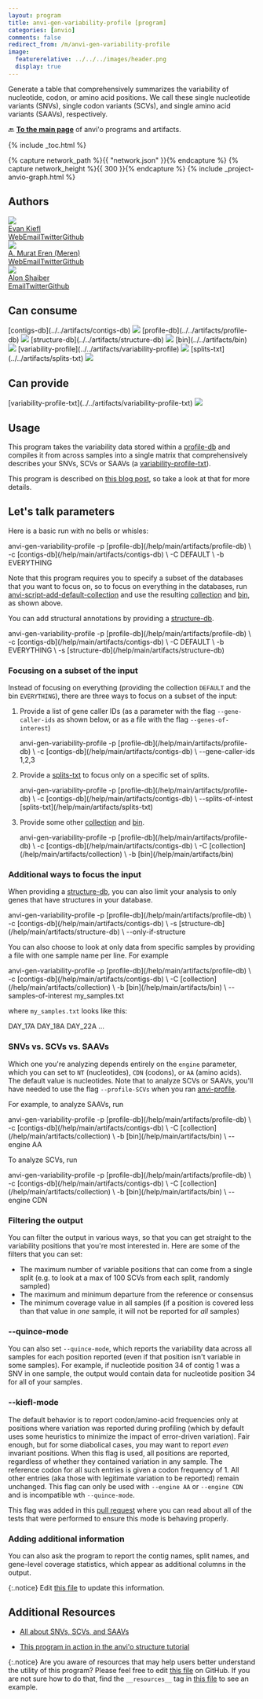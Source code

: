 ```yaml
---
layout: program
title: anvi-gen-variability-profile [program]
categories: [anvio]
comments: false
redirect_from: /m/anvi-gen-variability-profile
image:
  featurerelative: ../../../images/header.png
  display: true
---
```


Generate a table that comprehensively summarizes the variability of nucleotide, codon, or amino acid positions. We call these single nucleotide variants (SNVs), single codon variants (SCVs), and single amino acid variants (SAAVs), respectively.

🔙 **[To the main page](../../)** of anvi'o programs and artifacts.


{% include _toc.html %}
<div id="svg" class="subnetwork"></div>
{% capture network_path %}{{ "network.json" }}{% endcapture %}
{% capture network_height %}{{ 300 }}{% endcapture %}
{% include _project-anvio-graph.html %}


## Authors

<div class="anvio-person"><div class="anvio-person-info"><div class="anvio-person-photo"><img class="anvio-person-photo-img" src="../../images/authors/ekiefl.jpg" /></div><div class="anvio-person-info-box"><a href="/people/ekiefl" target="_blank"><span class="anvio-person-name">Evan Kiefl</span></a><div class="anvio-person-social-box"><a href="http://ekiefl.github.io" class="person-social" target="_blank"><i class="fa fa-fw fa-home"></i>Web</a><a href="mailto:kiefl.evan@gmail.com" class="person-social" target="_blank"><i class="fa fa-fw fa-envelope-square"></i>Email</a><a href="http://twitter.com/evankiefl" class="person-social" target="_blank"><i class="fa fa-fw fa-twitter-square"></i>Twitter</a><a href="http://github.com/ekiefl" class="person-social" target="_blank"><i class="fa fa-fw fa-github"></i>Github</a></div></div></div></div>

<div class="anvio-person"><div class="anvio-person-info"><div class="anvio-person-photo"><img class="anvio-person-photo-img" src="../../images/authors/meren.jpg" /></div><div class="anvio-person-info-box"><a href="/people/meren" target="_blank"><span class="anvio-person-name">A. Murat Eren (Meren)</span></a><div class="anvio-person-social-box"><a href="http://merenlab.org" class="person-social" target="_blank"><i class="fa fa-fw fa-home"></i>Web</a><a href="mailto:a.murat.eren@gmail.com" class="person-social" target="_blank"><i class="fa fa-fw fa-envelope-square"></i>Email</a><a href="http://twitter.com/merenbey" class="person-social" target="_blank"><i class="fa fa-fw fa-twitter-square"></i>Twitter</a><a href="http://github.com/meren" class="person-social" target="_blank"><i class="fa fa-fw fa-github"></i>Github</a></div></div></div></div>

<div class="anvio-person"><div class="anvio-person-info"><div class="anvio-person-photo"><img class="anvio-person-photo-img" src="../../images/authors/ShaiberAlon.jpg" /></div><div class="anvio-person-info-box"><a href="/people/ShaiberAlon" target="_blank"><span class="anvio-person-name">Alon Shaiber</span></a><div class="anvio-person-social-box"><a href="mailto:alon.shaiber@gmail.com" class="person-social" target="_blank"><i class="fa fa-fw fa-envelope-square"></i>Email</a><a href="http://twitter.com/alon_shaiber" class="person-social" target="_blank"><i class="fa fa-fw fa-twitter-square"></i>Twitter</a><a href="http://github.com/ShaiberAlon" class="person-social" target="_blank"><i class="fa fa-fw fa-github"></i>Github</a></div></div></div></div>



## Can consume


<p style="text-align: left" markdown="1"><span class="artifact-r">[contigs-db](../../artifacts/contigs-db) <img src="../../images/icons/DB.png" class="artifact-icon-mini" /></span> <span class="artifact-r">[profile-db](../../artifacts/profile-db) <img src="../../images/icons/DB.png" class="artifact-icon-mini" /></span> <span class="artifact-r">[structure-db](../../artifacts/structure-db) <img src="../../images/icons/DB.png" class="artifact-icon-mini" /></span> <span class="artifact-r">[bin](../../artifacts/bin) <img src="../../images/icons/BIN.png" class="artifact-icon-mini" /></span> <span class="artifact-r">[variability-profile](../../artifacts/variability-profile) <img src="../../images/icons/CONCEPT.png" class="artifact-icon-mini" /></span> <span class="artifact-r">[splits-txt](../../artifacts/splits-txt) <img src="../../images/icons/TXT.png" class="artifact-icon-mini" /></span></p>


## Can provide


<p style="text-align: left" markdown="1"><span class="artifact-p">[variability-profile-txt](../../artifacts/variability-profile-txt) <img src="../../images/icons/TXT.png" class="artifact-icon-mini" /></span></p>


## Usage



This program takes the variability data stored within a <span class="artifact-n">[profile-db](/help/main/artifacts/profile-db)</span> and compiles it from across samples into a single matrix that comprehensively describes your SNVs, SCVs or SAAVs (a <span class="artifact-n">[variability-profile-txt](/help/main/artifacts/variability-profile-txt)</span>).  

This program is described on [this blog post](http://merenlab.org/2015/07/20/analyzing-variability/#the-anvio-way), so take a look at that for more details. 

## Let's talk parameters 

Here is a basic run with no bells or whisles: 

<div class="codeblock" markdown="1">
anvi&#45;gen&#45;variability&#45;profile &#45;p <span class="artifact&#45;n">[profile&#45;db](/help/main/artifacts/profile&#45;db)</span> \
                             &#45;c <span class="artifact&#45;n">[contigs&#45;db](/help/main/artifacts/contigs&#45;db)</span> \ 
                             &#45;C DEFAULT \
                             &#45;b EVERYTHING
</div>

Note that this program requires you to specify a subset of the databases that you want to focus on, so to focus on everything in the databases, run <span class="artifact-p">[anvi-script-add-default-collection](/help/main/programs/anvi-script-add-default-collection)</span> and use the resulting <span class="artifact-n">[collection](/help/main/artifacts/collection)</span> and <span class="artifact-n">[bin](/help/main/artifacts/bin)</span>, as shown above. 

You can add structural annotations by providing a <span class="artifact-n">[structure-db](/help/main/artifacts/structure-db)</span>. 

<div class="codeblock" markdown="1">
anvi&#45;gen&#45;variability&#45;profile &#45;p <span class="artifact&#45;n">[profile&#45;db](/help/main/artifacts/profile&#45;db)</span> \
                             &#45;c <span class="artifact&#45;n">[contigs&#45;db](/help/main/artifacts/contigs&#45;db)</span> \
                             &#45;C DEFAULT \
                             &#45;b EVERYTHING \
                             &#45;s <span class="artifact&#45;n">[structure&#45;db](/help/main/artifacts/structure&#45;db)</span> 
</div>

### Focusing on a subset of the input 

Instead of focusing on everything (providing the collection `DEFAULT` and the bin `EVERYTHING`), there are three ways to focus on a subset of the input: 

1. Provide a list of gene caller IDs (as a parameter with the flag `--gene-caller-ids` as shown below, or as a file with the flag `--genes-of-interest`)

    <div class="codeblock" markdown="1">
    anvi&#45;gen&#45;variability&#45;profile &#45;p <span class="artifact&#45;n">[profile&#45;db](/help/main/artifacts/profile&#45;db)</span> \
                                 &#45;c <span class="artifact&#45;n">[contigs&#45;db](/help/main/artifacts/contigs&#45;db)</span> \
                                 &#45;&#45;gene&#45;caller&#45;ids 1,2,3
    </div>

2. Provide a <span class="artifact-n">[splits-txt](/help/main/artifacts/splits-txt)</span> to focus only on a specific set of splits. 

    <div class="codeblock" markdown="1">
    anvi&#45;gen&#45;variability&#45;profile &#45;p <span class="artifact&#45;n">[profile&#45;db](/help/main/artifacts/profile&#45;db)</span> \
                                 &#45;c <span class="artifact&#45;n">[contigs&#45;db](/help/main/artifacts/contigs&#45;db)</span> \
                                 &#45;&#45;splits&#45;of&#45;intest <span class="artifact&#45;n">[splits&#45;txt](/help/main/artifacts/splits&#45;txt)</span>
    </div>
    
3. Provide some other <span class="artifact-n">[collection](/help/main/artifacts/collection)</span> and <span class="artifact-n">[bin](/help/main/artifacts/bin)</span>. 

    <div class="codeblock" markdown="1">
    anvi&#45;gen&#45;variability&#45;profile &#45;p <span class="artifact&#45;n">[profile&#45;db](/help/main/artifacts/profile&#45;db)</span> \
                                 &#45;c <span class="artifact&#45;n">[contigs&#45;db](/help/main/artifacts/contigs&#45;db)</span> \ 
                                 &#45;C <span class="artifact&#45;n">[collection](/help/main/artifacts/collection)</span> \
                                 &#45;b <span class="artifact&#45;n">[bin](/help/main/artifacts/bin)</span>
    </div>

### Additional ways to focus the input 

When providing a <span class="artifact-n">[structure-db](/help/main/artifacts/structure-db)</span>, you can also limit your analysis to only genes that have structures in your database. 

<div class="codeblock" markdown="1">
anvi&#45;gen&#45;variability&#45;profile &#45;p <span class="artifact&#45;n">[profile&#45;db](/help/main/artifacts/profile&#45;db)</span> \
                             &#45;c <span class="artifact&#45;n">[contigs&#45;db](/help/main/artifacts/contigs&#45;db)</span> \
                             &#45;s <span class="artifact&#45;n">[structure&#45;db](/help/main/artifacts/structure&#45;db)</span> \
                             &#45;&#45;only&#45;if&#45;structure
</div>

You can also choose to look at only data from specific samples by providing a file with one sample name per line. For example

<div class="codeblock" markdown="1">
anvi&#45;gen&#45;variability&#45;profile &#45;p <span class="artifact&#45;n">[profile&#45;db](/help/main/artifacts/profile&#45;db)</span> \
                             &#45;c <span class="artifact&#45;n">[contigs&#45;db](/help/main/artifacts/contigs&#45;db)</span> \
                             &#45;C <span class="artifact&#45;n">[collection](/help/main/artifacts/collection)</span> \
                             &#45;b <span class="artifact&#45;n">[bin](/help/main/artifacts/bin)</span> \
                             &#45;&#45;samples&#45;of&#45;interest my_samples.txt
</div>

where `my_samples.txt` looks like this:

<div class="codeblock" markdown="1">
DAY_17A
DAY_18A
DAY_22A
...
</div>

### SNVs vs. SCVs vs. SAAVs 

Which one you're analyzing depends entirely on the `engine` parameter, which you can set to `NT` (nucleotides), `CDN` (codons), or `AA` (amino acids). The default value is nucleotides. Note that to analyze SCVs or SAAVs, you'll have needed to use the flag `--profile-SCVs` when you ran <span class="artifact-p">[anvi-profile](/help/main/programs/anvi-profile)</span>.

For example, to analyze SAAVs, run

<div class="codeblock" markdown="1">
anvi&#45;gen&#45;variability&#45;profile &#45;p <span class="artifact&#45;n">[profile&#45;db](/help/main/artifacts/profile&#45;db)</span> \
                             &#45;c <span class="artifact&#45;n">[contigs&#45;db](/help/main/artifacts/contigs&#45;db)</span> \
                             &#45;C <span class="artifact&#45;n">[collection](/help/main/artifacts/collection)</span> \
                             &#45;b <span class="artifact&#45;n">[bin](/help/main/artifacts/bin)</span> \
                             &#45;&#45;engine AA
</div>

To analyze SCVs, run

<div class="codeblock" markdown="1">
anvi&#45;gen&#45;variability&#45;profile &#45;p <span class="artifact&#45;n">[profile&#45;db](/help/main/artifacts/profile&#45;db)</span> \
                             &#45;c <span class="artifact&#45;n">[contigs&#45;db](/help/main/artifacts/contigs&#45;db)</span> \
                             &#45;C <span class="artifact&#45;n">[collection](/help/main/artifacts/collection)</span> \
                             &#45;b <span class="artifact&#45;n">[bin](/help/main/artifacts/bin)</span> \
                             &#45;&#45;engine CDN
</div>

### Filtering the output 

You can filter the output in various ways, so that you can get straight to the variability positions that you're most interested in. Here are some of the filters that you can set:

* The maximum number of variable positions that can come from a single split (e.g. to look at a max of 100 SCVs from each split, randomly sampled)
* The maximum and minimum departure from the reference or consensus
* The minimum coverage value in all samples (if a position is covered less than that value in _one_ sample, it will not be reported for _all_ samples)


### --quince-mode

You can also set `--quince-mode`, which reports the variability data across all samples for each position reported (even if that position isn't variable in some samples). For example, if nucleotide position 34 of contig 1 was a SNV in one sample, the output would contain data for nucleotide position 34 for all of your samples. 

### --kiefl-mode

The default behavior is to report codon/amino-acid frequencies only at positions where variation was reported during profiling (which by default uses some heuristics to minimize the impact of error-driven variation). Fair enough, but for some diabolical cases, you may want to report _even_ invariant positions. When this flag is used, all positions are reported, regardless of whether they contained variation in any sample. The reference codon for all such entries is given a codon frequency of 1. All other entries (aka those with legitimate variation to be reported) remain unchanged. This flag can only be used with `--engine AA` or `--engine CDN` and is incompatible wth `--quince-mode`.

This flag was added in this [pull request](https://github.com/merenlab/anvio/pull/1794) where you can read about all of the tests that were performed to ensure this mode is behaving properly.

### Adding additional information

You can also ask the program to report the contig names, split names, and gene-level coverage statistics, which appear as additional columns in the output.




{:.notice}
Edit [this file](https://github.com/merenlab/anvio/tree/master/anvio/docs/programs/anvi-gen-variability-profile.md) to update this information.


## Additional Resources


* [All about SNVs, SCVs, and SAAVs](http://merenlab.org/2015/07/20/analyzing-variability/)

* [This program in action in the anvi&#x27;o structure tutorial](http://merenlab.org/2018/09/04/getting-started-with-anvio-structure/#supplying-anvi-display-structure-with-sequence-variability)


{:.notice}
Are you aware of resources that may help users better understand the utility of this program? Please feel free to edit [this file](https://github.com/merenlab/anvio/tree/master/bin/anvi-gen-variability-profile) on GitHub. If you are not sure how to do that, find the `__resources__` tag in [this file](https://github.com/merenlab/anvio/blob/master/bin/anvi-interactive) to see an example.
